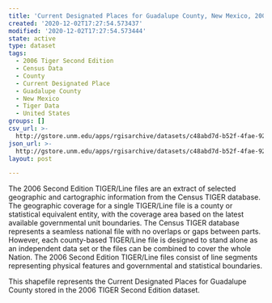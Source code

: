 ```yaml
---
title: 'Current Designated Places for Guadalupe County, New Mexico, 2006se TIGER'
created: '2020-12-02T17:27:54.573437'
modified: '2020-12-02T17:27:54.573444'
state: active
type: dataset
tags:
  - 2006 Tiger Second Edition
  - Census Data
  - County
  - Current Designated Place
  - Guadalupe County
  - New Mexico
  - Tiger Data
  - United States
groups: []
csv_url: >-
  http://gstore.unm.edu/apps/rgisarchive/datasets/c48abd7d-b52f-4fae-921a-254c68c51916/tgr2006se_guad_placecu.derived.csv
json_url: >-
  http://gstore.unm.edu/apps/rgisarchive/datasets/c48abd7d-b52f-4fae-921a-254c68c51916/tgr2006se_guad_placecu.derived.json
layout: post

---
```

The 2006 Second Edition TIGER/Line files are an extract of selected geographic and cartographic information from the Census TIGER database.  The geographic coverage for a single TIGER/Line file is a county or statistical equivalent entity, with the coverage area based on the latest available governmental unit boundaries. The Census TIGER database represents a seamless national file with no overlaps or gaps between parts.  However, each county-based TIGER/Line file is designed to stand alone as an independent data set or the files can be combined to cover the whole Nation.  The 2006 Second Edition  TIGER/Line files consist of line segments representing physical features and governmental and statistical boundaries.  

This shapefile represents the Current Designated Places for Guadalupe County stored in the 2006 TIGER Second Edition dataset.

